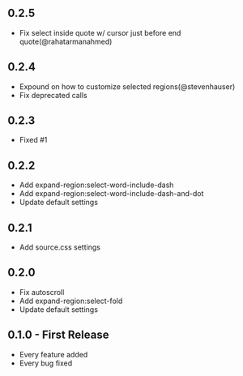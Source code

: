 ## 0.2.5
* Fix select inside quote w/ cursor just before end quote(@rahatarmanahmed)

## 0.2.4
* Expound on how to customize selected regions(@stevenhauser)
* Fix deprecated calls

## 0.2.3
* Fixed #1

## 0.2.2
* Add expand-region:select-word-include-dash
* Add expand-region:select-word-include-dash-and-dot
* Update default settings

## 0.2.1
* Add source.css settings

## 0.2.0
* Fix autoscroll
* Add expand-region:select-fold
* Update default settings

## 0.1.0 - First Release
* Every feature added
* Every bug fixed
